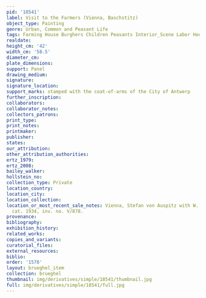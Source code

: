 ```yaml
---
pid: '18541'
label: Visit to the Farmers (Vienna, Baschstitz)
object_type: Painting
genre: Urban, Common and Peasant Life
tags: Farming House Burghers Children Peasants Interior_Scene Labor Household_items
realdate: 
height_cm: '42'
width_cm: '58.5'
diameter_cm: 
plate_dimensions: 
support: Panel
drawing_medium: 
signature: 
signature_location: 
support_marks: stamped with the coat-of-arms of the City of Antwerp
further_inscription: 
collaborators: 
collaborator_notes: 
collectors_patrons: 
print_type: 
print_notes: 
printmaker: 
publisher: 
states: 
our_attribution: 
other_attribution_authorities: 
ertz_1979: 
ertz_2008: 
bailey_walker: 
hollstein_no: 
collection_type: Private
location_country: 
location_city: 
location_collection: 
location_or_most_recent_sale_notes: Vienna, Stefan von Auspitz with W. Baschstitz,
  cat. 1934, inv. no. V/878.
provenance: 
bibliography: 
exhibition_history: 
related_works: 
copies_and_variants: 
curatorial_files: 
external_resources: 
biblio: 
order: '1578'
layout: brueghel_item
collection: brueghel
thumbnail: img/derivatives/simple/18541/thumbnail.jpg
full: img/derivatives/simple/18541/full.jpg
---
```

